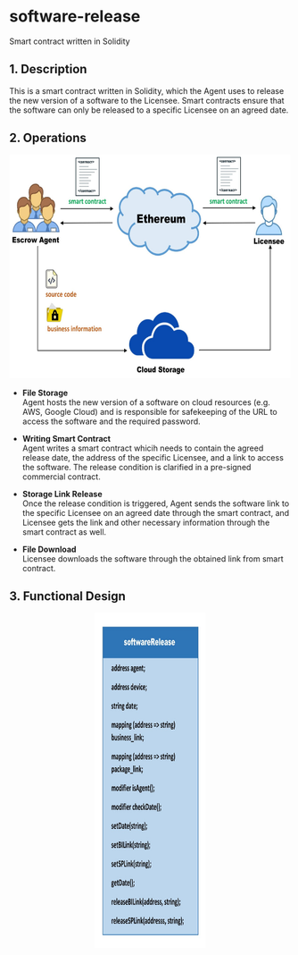 # software-release
Smart contract written in Solidity 

## 1. Description
This is a smart contract written in Solidity, which the Agent uses to release the new version of a software to the Licensee. Smart contracts ensure that the software can only be released to a specific Licensee on an agreed date.

## 2. Operations
<div align=center><img width="600" height="400" src="https://github.com/zhilin963/software-release/blob/main/IMG/release2licensee.jpg" />  </div>

* **File Storage**  
Agent hosts the new version of a software on cloud resources (e.g. AWS, Google Cloud) and is responsible for safekeeping of the URL to access the software and the required password.  

* **Writing Smart Contract**  
Agent writes a smart contract whicih needs to contain the agreed release date, the address of the specific Licensee, and a link to access the software. The release condition is clarified in a pre-signed commercial contract.  

* **Storage Link Release**  
Once the release condition is triggered, Agent sends the software link to the specific Licensee on an agreed date through the smart contract, and Licensee gets the link and other necessary information through the smart contract as well.  

* **File Download**  
Licensee downloads the software through the obtained link from smart contract.  

## 3. Functional Design
<div align=center><img width="200" height="600" src="https://github.com/zhilin963/software-release/blob/main/IMG/contract1.jpg" />  </div>
